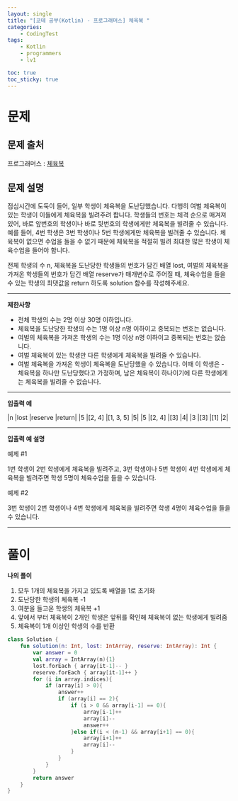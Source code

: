 ```yaml
---
layout: single
title: "[코테 공부(Kotlin) - 프로그래머스] 체육복 "
categories: 
    - CodingTest
tags:
    - Kotlin
    - programmers
    - lv1

toc: true
toc_sticky: true
---
```


# 문제
## 문제 출처
프로그래머스 : [체육복](https://programmers.co.kr/learn/courses/30/lessons/42862)

## 문제 설명

점심시간에 도둑이 들어, 일부 학생이 체육복을 도난당했습니다. 다행히 여벌 체육복이 있는 학생이 이들에게 체육복을 빌려주려 합니다. 학생들의 번호는 체격 순으로 매겨져 있어, 바로 앞번호의 학생이나 바로 뒷번호의 학생에게만 체육복을 빌려줄 수 있습니다. 예를 들어, 4번 학생은 3번 학생이나 5번 학생에게만 체육복을 빌려줄 수 있습니다. 체육복이 없으면 수업을 들을 수 없기 때문에 체육복을 적절히 빌려 최대한 많은 학생이 체육수업을 들어야 합니다.

전체 학생의 수 n, 체육복을 도난당한 학생들의 번호가 담긴 배열 lost, 여벌의 체육복을 가져온 학생들의 번호가 담긴 배열 reserve가 매개변수로 주어질 때, 체육수업을 들을 수 있는 학생의 최댓값을 return 하도록 solution 함수를 작성해주세요.

---

**제한사항**
- 전체 학생의 수는 2명 이상 30명 이하입니다.
- 체육복을 도난당한 학생의 수는 1명 이상 n명 이하이고 중복되는 번호는 없습니다.
- 여벌의 체육복을 가져온 학생의 수는 1명 이상 n명 이하이고 중복되는 번호는 없습니다.
- 여벌 체육복이 있는 학생만 다른 학생에게 체육복을 빌려줄 수 있습니다.
- 여벌 체육복을 가져온 학생이 체육복을 도난당했을 수 있습니다. 이때 이 학생은 - 체육복을 하나만 도난당했다고 가정하며, 남은 체육복이 하나이기에 다른 학생에게는 체육복을 빌려줄 수 없습니다.

---

**입출력 예**

|n	|lost	|reserve	|return|
|5	|[2, 4]	|[1, 3, 5]	|5|
|5	|[2, 4]	|[3]	|4|
|3	|[3]	|[1]	|2|

---

**입출력 예 설명**

예제 #1

1번 학생이 2번 학생에게 체육복을 빌려주고, 3번 학생이나 5번 학생이 4번 학생에게 체육복을 빌려주면 학생 5명이 체육수업을 들을 수 있습니다.

예제 #2

3번 학생이 2번 학생이나 4번 학생에게 체육복을 빌려주면 학생 4명이 체육수업을 들을 수 있습니다.

---

# 풀이

**나의 풀이**

1. 모두 1개의 체육복을 가지고 있도록 배열을 1로 초기화
2. 도난당한 학생의 체육복 -1
3. 여분을 들고온 학생의 체육복 +1
4. 앞에서 부터 체육복이 2개인 학생은 앞뒤를 확인해 체육복이 없는 학생에게 빌려줌
5. 체육복이 1개 이상인 학생의 수를 반환

```kotlin
class Solution {
    fun solution(n: Int, lost: IntArray, reserve: IntArray): Int {
        var answer = 0
        val array = IntArray(n){1}
        lost.forEach { array[it-1]-- }
        reserve.forEach { array[it-1]++ }
        for (i in array.indices){
            if (array[i] > 0){
                answer++
                if (array[i] == 2){
                    if (i > 0 && array[i-1] == 0){
                        array[i-1]++
                        array[i]--
                        answer++
                    }else if(i < (n-1) && array[i+1] == 0){
                        array[i+1]++
                        array[i]--
                    }
                }
            }
        }
        return answer
    }
}
```
